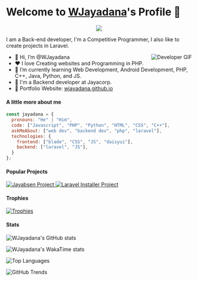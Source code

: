 <p align="center">
  <h1>Welcome to <a href="https://github.com/WJayadana">WJayadana</a>'s Profile 👋</h1>
</p>
<p align="center">
  <a href="https://github.com/DenverCoder1/readme-typing-svg">
    <img src="https://readme-typing-svg.herokuapp.com?&font=IBM+Plex+Sans&color=F72EE2&size=25&lines=Welcome+to+my+GitHub+Profile!;I'm+a+Back+end+developer;I'm+a+competitive+programmer;I'm+a+Laravel+developer" />
  </a>
</p>

<p>I am a Back-end developer, I'm a Competitive Programmer, I also like to create projects in Laravel.</p>
<img align="right" src="https://media.giphy.com/media/M9gbBd9nbDrOTu1Mqx/giphy.gif" alt="Developer GIF">
<ul>
  <li>👋 Hi, I’m @WJayadana</li>
  <li>❤️ I love Creating websites and Programming in PHP.</li>
  <li>🌱 I’m currently learning Web Development, Android Development, PHP, C++, Java, Python, and JS.</li>
  <li>💼 I'm a Backend developer at Jayacorp.</li>
  <li>🧐 Portfolio Website: <a href="https://wjayadana.github.io">wjayadana.github.io</a></li>
</ul>

#### A little more about me
```javascript
const jayadana = {
  pronouns: "He" | "Him",
  code: ["Javascript", "PHP", "Python", "HTML", "CSS", "C++"],
  askMeAbout: ["web dev", "backend dev", "php", "laravel"],
  technologies: {
    frontend: ["blade", "CSS", "JS", "daisyui"],
    backend: ["laravel", "JS"],
  }
};
```

#### Popular Projects
<p>
  <a href="https://github.com/WJayadana/jayabsen">
    <img src="https://github-readme-stats.vercel.app/api/pin/?username=WJayadana&repo=jayabsen&theme=onedark" alt="Jayabsen Project" />
  </a>
  <a href="https://github.com/WJayadana/laravel-installer">
    <img src="https://github-readme-stats.vercel.app/api/pin/?username=WJayadana&repo=laravel-installer&theme=onedark" alt="Laravel Installer Project" />
  </a>
</p>

#### Trophies
<p>
  <a href="https://github.com/ryo-ma/github-profile-trophy">
    <img src="https://github-profile-trophy.vercel.app/?username=WJayadana&row=2&column=6&theme=onedark&column=8&no-frame=false&no-bg=false" alt="Trophies">
  </a>
</p>

#### Stats
<p>
  <a>
    <img src="https://github-readme-stats.vercel.app/api?username=WJayadana&show_icons=true&include_all_commits=true&theme=onedark" alt="WJayadana's GitHub stats" />
  </a>
</p>
<p>
   <a>
    <img src="https://github-readme-stats.vercel.app/api/wakatime?username=WJayadana&hide_progress=true&theme=tokyonight" alt="WJayadana's WakaTime stats" />
  </a>
</p>

<p>
  <a>
    <img src="https://github-readme-stats.vercel.app/api/top-langs/?username=WJayadana&hide=XML,Rich%20Text%20Format&theme=tokyonight&layout=compact&langs_count=8" alt="Top Languages" />
  </a>
</p>
<p>
  <a>
    <img src="https://api.githubtrends.io/user/svg/WJayadana/langs?time_range=one_year&theme=dark" alt="GitHub Trends" />
  </a>
</p>
